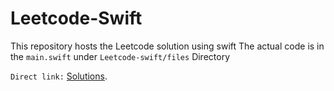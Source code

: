 # Leetcode-Swift
This repository hosts the Leetcode solution using swift
The actual code is in the `main.swift` under `Leetcode-swift/files` Directory 

`Direct link:` <a href="https://github.com/steven-yanh/Leetcode-Swift/blob/main/Files/main.swift">Solutions</a>.
